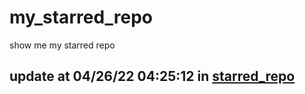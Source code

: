 # my_starred_repo
show me my starred repo

update at 04/26/22 04:25:12 in [starred_repo](./index.html)
---

